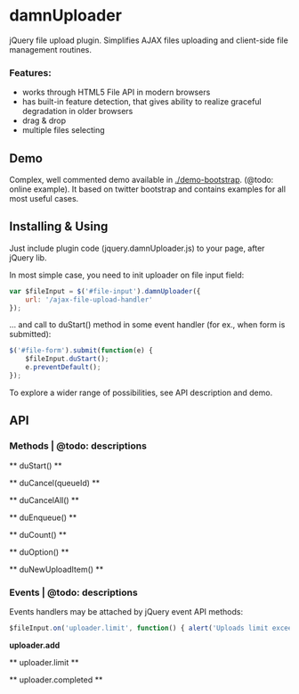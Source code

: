 damnUploader
============

jQuery file upload plugin. Simplifies AJAX files uploading and client-side file management routines.

### Features:

* works through HTML5 File API in modern browsers
* has built-in feature detection, that gives ability to realize graceful degradation in older browsers
* drag & drop
* multiple files selecting


Demo
----

Complex, well commented demo available in [./demo-bootstrap](./demo-bootstrap/). (@todo: online example).
It based on twitter bootstrap and contains examples for all most useful cases.


Installing & Using
--------------------

Just include plugin code (jquery.damnUploader.js) to your page, after jQuery lib.

In most simple case, you need to init uploader on file input field:
```javascript
var $fileInput = $('#file-input').damnUploader({
    url: '/ajax-file-upload-handler'
});
```
... and call to duStart() method in some event handler (for ex., when form is submitted):
```javascript
$('#file-form').submit(function(e) {
    $fileInput.duStart();
    e.preventDefault();
});
```

To explore a wider range of possibilities, see API description and demo.


API
---
### Methods | @todo: descriptions

** duStart() **

** duCancel(queueId) **

** duCancelAll() **

** duEnqueue() **

** duCount() **

** duOption() **

** duNewUploadItem() **


### Events | @todo: descriptions

Events handlers may be attached by jQuery event API methods:
```javascript
$fileInput.on('uploader.limit', function() { alert('Uploads limit exceeded!'); });
```

**uploader.add**

** uploader.limit **

** uploader.completed **


